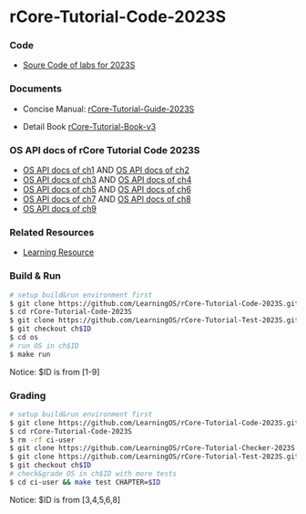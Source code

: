 # rCore-Tutorial-Code-2023S

### Code
- [Soure Code of labs for 2023S](https://github.com/LearningOS/rCore-Tutorial-Code-2023S)
### Documents 

- Concise Manual: [rCore-Tutorial-Guide-2023S](https://LearningOS.github.io/rCore-Tutorial-Guide-2023S/)

- Detail Book [rCore-Tutorial-Book-v3](https://rcore-os.github.io/rCore-Tutorial-Book-v3/)


### OS API docs of rCore Tutorial Code 2023S
- [OS API docs of ch1](https://learningos.github.io/rCore-Tutorial-Code-2023S/ch1/os/index.html)
  AND [OS API docs of ch2](https://learningos.github.io/rCore-Tutorial-Code-2023S/ch2/os/index.html)
- [OS API docs of ch3](https://learningos.github.io/rCore-Tutorial-Code-2023S/ch3/os/index.html)
  AND [OS API docs of ch4](https://learningos.github.io/rCore-Tutorial-Code-2023S/ch4/os/index.html)
- [OS API docs of ch5](https://learningos.github.io/rCore-Tutorial-Code-2023S/ch5/os/index.html)
  AND [OS API docs of ch6](https://learningos.github.io/rCore-Tutorial-Code-2023S/ch6/os/index.html)
- [OS API docs of ch7](https://learningos.github.io/rCore-Tutorial-Code-2023S/ch7/os/index.html)
  AND [OS API docs of ch8](https://learningos.github.io/rCore-Tutorial-Code-2023S/ch8/os/index.html)
- [OS API docs of ch9](https://learningos.github.io/rCore-Tutorial-Code-2023S/ch9/os/index.html)

### Related Resources
- [Learning Resource](https://github.com/LearningOS/rust-based-os-comp2022/blob/main/relatedinfo.md)


### Build & Run

```bash
# setup build&run environment first
$ git clone https://github.com/LearningOS/rCore-Tutorial-Code-2023S.git
$ cd rCore-Tutorial-Code-2023S
$ git clone https://github.com/LearningOS/rCore-Tutorial-Test-2023S.git user
$ git checkout ch$ID
$ cd os
# run OS in ch$ID
$ make run
```
Notice: $ID is from [1-9]

### Grading

```bash
# setup build&run environment first
$ git clone https://github.com/LearningOS/rCore-Tutorial-Code-2023S.git
$ cd rCore-Tutorial-Code-2023S
$ rm -rf ci-user
$ git clone https://github.com/LearningOS/rCore-Tutorial-Checker-2023S.git ci-user
$ git clone https://github.com/LearningOS/rCore-Tutorial-Test-2023S.git ci-user/user
$ git checkout ch$ID
# check&grade OS in ch$ID with more tests
$ cd ci-user && make test CHAPTER=$ID
```
Notice: $ID is from [3,4,5,6,8]
